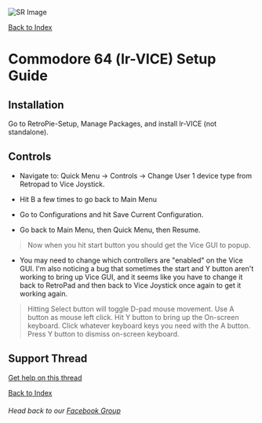 ![SR Image](https://sinisterspatula.github.io/SuperRetropieGuides/images/SRimage-short.jpg)

[Back to Index](https://sinisterspatula.github.io/SuperRetropieGuides/)

# Commodore 64 (lr-VICE) Setup Guide

## Installation

Go to RetroPie-Setup, Manage Packages, and install lr-VICE (not standalone).


## Controls

* Navigate to:  Quick Menu -> Controls -> Change User 1 device type from Retropad to Vice Joystick.

* Hit B a few times to go back to Main Menu

* Go to Configurations and hit Save Current Configuration.

* Go back to Main Menu, then Quick Menu, then Resume.

> Now when you hit start button you should get the Vice GUI to popup.
  * You may need to change which controllers are "enabled" on the Vice GUI.  I'm also noticing a bug that sometimes the start and Y button aren't working to bring up Vice GUI, and it seems like you have to change it back to RetroPad and then back to Vice Joystick once again to get it working again.
> Hitting Select button will toggle D-pad mouse movement.
> Use A button as mouse left click.
> Hit Y button to bring up the On-screen keyboard.
> Click whatever keyboard keys you need with the A button.
> Press Y button to dismiss on-screen keyboard.

## Support Thread
[Get help on this thread](https://www.facebook.com/groups/SuperRetroPie/permalink/2457228934564085/)

[Back to Index](https://sinisterspatula.github.io/SuperRetropieGuides/)

###### Head back to our [Facebook Group](https://www.facebook.com/groups/SuperRetroPie/)


